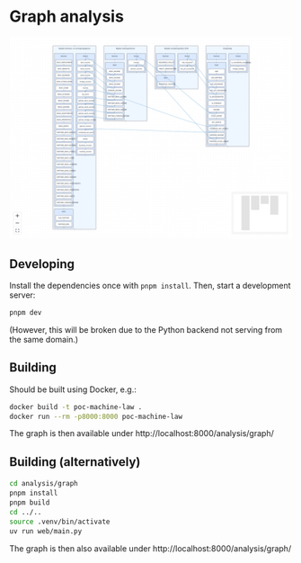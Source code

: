 # Graph analysis

![Screenshot](static/img/screenshot.png)


## Developing

Install the dependencies once with `pnpm install`. Then, start a development server:

```sh
pnpm dev
```

(However, this will be broken due to the Python backend not serving from the same domain.)


## Building

Should be built using Docker, e.g.:

```sh
docker build -t poc-machine-law .
docker run --rm -p8000:8000 poc-machine-law
```

The graph is then available under http://localhost:8000/analysis/graph/


## Building (alternatively)

```sh
cd analysis/graph
pnpm install
pnpm build
cd ../..
source .venv/bin/activate
uv run web/main.py
```

The graph is then also available under http://localhost:8000/analysis/graph/
